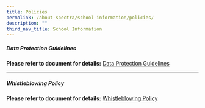 ```yaml
---
title: Policies
permalink: /about-spectra/school-information/policies/
description: ""
third_nav_title: School Information
---
```

##### **Data Protection Guidelines**

**Please refer to document for details:** [Data Protection Guidelines](/files/personal-data-protection-guidelines%20(spectra).pdf)

***

##### **Whistleblowing Policy**

**Please refer to document for details:** [Whistleblowing Policy](/files/whistleblowing-policy-ver-3%20(spectra).pdf)